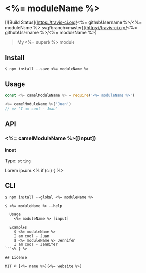 # <%= moduleName %>

[![Build Status](https://travis-ci.org/<%= githubUsername %>/<%= moduleName %>.svg?branch=master)](https://travis-ci.org/<%= githubUsername %>/<%= moduleName %>)

> My <%= superb %> module

## Install

```
$ npm install --save <%= moduleName %>
```

## Usage

```js
const <%= camelModuleName %> = require('<%= moduleName %>')

<%= camelModuleName %>('Juan')
// => 'I am cool - Juan'
```

## API

### <%= camelModuleName %>([input])

#### input

Type: `string`

Lorem ipsum.<% if (cli) { %>

## CLI

```
$ npm install --global <%= moduleName %>
```

```
$ <%= moduleName %> --help

  Usage
    <%= moduleName %> [input]

  Examples
    $ <%= moduleName %>
    I am cool - Juan
    $ <%= moduleName %> Jennifer
    I am cool - Jennifer
```<% } %>

## License

MIT © [<%= name %>](<%= website %>)
